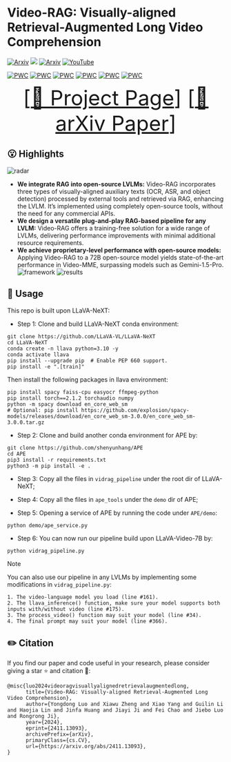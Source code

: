 # Video-RAG: Visually-aligned Retrieval-Augmented Long Video Comprehension

[![Arxiv](https://img.shields.io/badge/Arxiv-2411.13093-red)](https://arxiv.org/abs/2411.13093)
![](https://img.shields.io/badge/Task-VideoQA-blue) [![Arxiv](https://img.shields.io/badge/Web-Project_Page-yellow)](https://video-rag.github.io/)
[![YouTube](https://img.shields.io/badge/-YouTube-000000?logo=youtube&logoColor=FF0000)](https://www.youtube.com/watch?v=WTs3xHicR_0)

[![PWC](https://img.shields.io/endpoint.svg?url=https://paperswithcode.com/badge/video-rag-visually-aligned-retrieval/zero-shot-video-question-answer-on-video-mme)](https://paperswithcode.com/sota/zero-shot-video-question-answer-on-video-mme)
[![PWC](https://img.shields.io/endpoint.svg?url=https://paperswithcode.com/badge/video-rag-visually-aligned-retrieval/zero-shot-video-question-answer-on-video-mme-1)](https://paperswithcode.com/sota/zero-shot-video-question-answer-on-video-mme-1)
[![PWC](https://img.shields.io/endpoint.svg?url=https://paperswithcode.com/badge/video-rag-visually-aligned-retrieval/zero-shot-video-question-answer-on-zero-shot)](https://paperswithcode.com/sota/zero-shot-video-question-answer-on-zero-shot)
[![PWC](https://img.shields.io/endpoint.svg?url=https://paperswithcode.com/badge/video-rag-visually-aligned-retrieval/zero-shot-long-video-global-model-question)](https://paperswithcode.com/sota/zero-shot-long-video-global-model-question)
[![PWC](https://img.shields.io/endpoint.svg?url=https://paperswithcode.com/badge/video-rag-visually-aligned-retrieval/zero-shot-long-video-breakpoint-mode-question)](https://paperswithcode.com/sota/zero-shot-long-video-breakpoint-mode-question)
[![PWC](https://img.shields.io/endpoint.svg?url=https://paperswithcode.com/badge/video-rag-visually-aligned-retrieval/zero-shot-video-question-answer-on-egoschema-1)](https://paperswithcode.com/sota/zero-shot-video-question-answer-on-egoschema-1)

<font size=7><div align='center' > [[🍎 Project Page](https://video-rag.github.io/)] [[📖 arXiv Paper](https://arxiv.org/pdf/2411.13093)]  </div></font>

## 😮 Highlights
![radar](https://github.com/user-attachments/assets/b47d69ae-e6b3-406b-9c74-86f0238cab9e)

- **We integrate RAG into open-source LVLMs:** Video-RAG incorporates three types of visually-aligned auxiliary texts (OCR, ASR, and object detection) processed by external tools and retrieved via RAG, enhancing the LVLM. It’s implemented using completely open-source tools, without the need for any commercial APIs.
- **We design a versatile plug-and-play RAG-based pipeline for any LVLM:** Video-RAG offers a training-free solution for a wide range of LVLMs, delivering performance improvements with minimal additional resource requirements.
- **We achieve proprietary-level performance with open-source models:** Applying Video-RAG to a 72B open-source model yields state-of-the-art performance in Video-MME, surpassing models such as Gemini-1.5-Pro.
![framework](https://github.com/user-attachments/assets/9c9b176c-10a8-483e-be6b-de72b2b68191)
![results](https://github.com/user-attachments/assets/21d0d1e9-0cbe-4d4d-8635-2a3494ef4d7b)

## 🔨 Usage

This repo is built upon LLaVA-NeXT:

- Step 1: Clone and build LLaVA-NeXT conda environment:

```
git clone https://github.com/LLaVA-VL/LLaVA-NeXT
cd LLaVA-NeXT
conda create -n llava python=3.10 -y
conda activate llava
pip install --upgrade pip  # Enable PEP 660 support.
pip install -e ".[train]"
```
Then install the following packages in llava environment:
```
pip install spacy faiss-cpu easyocr ffmpeg-python
pip install torch==2.1.2 torchaudio numpy
python -m spacy download en_core_web_sm
# Optional: pip install https://github.com/explosion/spacy-models/releases/download/en_core_web_sm-3.0.0/en_core_web_sm-3.0.0.tar.gz
```

- Step 2: Clone and build another conda environment for APE by: 

```
git clone https://github.com/shenyunhang/APE
cd APE
pip3 install -r requirements.txt
python3 -m pip install -e .
```

- Step 3: Copy all the files in `vidrag_pipeline` under the root dir of LLaVA-NeXT;

- Step 4: Copy all the files in `ape_tools` under the `demo` dir of APE;

- Step 5: Opening a service of APE by running the code under `APE/demo`:

```
python demo/ape_service.py
```

- Step 6: You can now run our pipeline build upon LLaVA-Video-7B by:

```
python vidrag_pipeline.py
```

> [!NOTE]
> You can also use our pipeline in any LVLMs by implementing some modifications in `vidrag_pipeline.py`:
```
1. The video-language model you load (line #161).
2. The llava_inference() function, make sure your model supports both inputs with/without video (line #175).
3. The process_video() function may suit your model (line #34).
4. The final prompt may suit your model (line #366).
```

## ✏️ Citation

If you find our paper and code useful in your research, please consider giving a star ⭐ and citation 📝:

```
@misc{luo2024videoragvisuallyalignedretrievalaugmentedlong,
      title={Video-RAG: Visually-aligned Retrieval-Augmented Long Video Comprehension}, 
      author={Yongdong Luo and Xiawu Zheng and Xiao Yang and Guilin Li and Haojia Lin and Jinfa Huang and Jiayi Ji and Fei Chao and Jiebo Luo and Rongrong Ji},
      year={2024},
      eprint={2411.13093},
      archivePrefix={arXiv},
      primaryClass={cs.CV},
      url={https://arxiv.org/abs/2411.13093}, 
}
```
